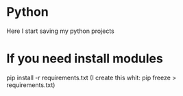 # Python
Here I start saving my python projects

# If you need install modules
pip install -r requirements.txt
(I create this whit: pip freeze > requirements.txt)